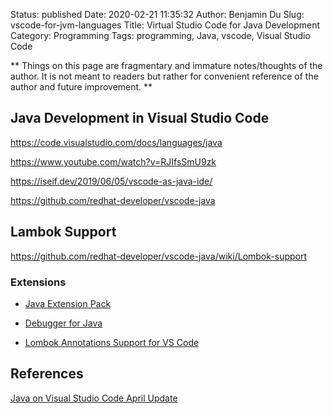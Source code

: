 Status: published
Date: 2020-02-21 11:35:32
Author: Benjamin Du
Slug: vscode-for-jvm-languages
Title: Virtual Studio Code for Java Development
Category: Programming
Tags: programming, Java, vscode, Visual Studio Code

**
Things on this page are fragmentary and immature notes/thoughts of the author.
It is not meant to readers but rather for convenient reference of the author and future improvement.
**


## Java Development in Visual Studio Code

https://code.visualstudio.com/docs/languages/java

https://www.youtube.com/watch?v=RJIfsSmU9zk

https://iseif.dev/2019/06/05/vscode-as-java-ide/

https://github.com/redhat-developer/vscode-java

## Lambok Support

https://github.com/redhat-developer/vscode-java/wiki/Lombok-support

### Extensions 

- [Java Extension Pack](https://marketplace.visualstudio.com/items?itemName=vscjava.vscode-java-pack)

- [Debugger for Java](https://marketplace.visualstudio.com/items?itemName=vscjava.vscode-java-debug)

- [Lombok Annotations Support for VS Code](https://marketplace.visualstudio.com/items?itemName=GabrielBB.vscode-lombok)

## References

[Java on Visual Studio Code April Update](https://devblogs.microsoft.com/visualstudio/java-on-visual-studio-code-april-update/)
